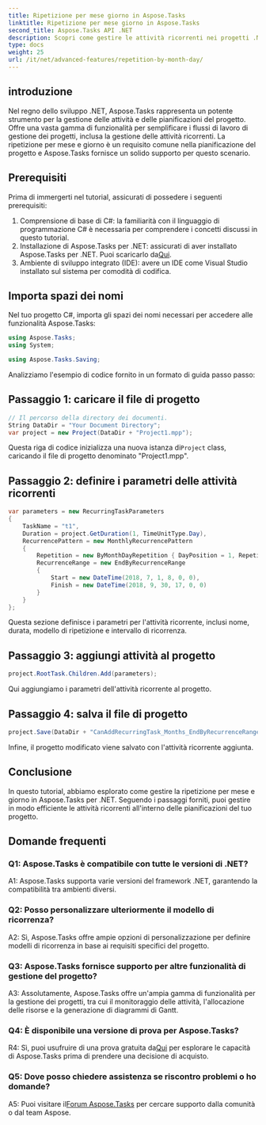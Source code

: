```yaml
---
title: Ripetizione per mese giorno in Aspose.Tasks
linktitle: Ripetizione per mese giorno in Aspose.Tasks
second_title: Aspose.Tasks API .NET
description: Scopri come gestire le attività ricorrenti nei progetti .NET con Aspose.Tasks. Guida passo passo per gestire la ripetizione per mese e giorno.
type: docs
weight: 25
url: /it/net/advanced-features/repetition-by-month-day/
---
```

## introduzione

Nel regno dello sviluppo .NET, Aspose.Tasks rappresenta un potente strumento per la gestione delle attività e delle pianificazioni del progetto. Offre una vasta gamma di funzionalità per semplificare i flussi di lavoro di gestione dei progetti, inclusa la gestione delle attività ricorrenti. La ripetizione per mese e giorno è un requisito comune nella pianificazione del progetto e Aspose.Tasks fornisce un solido supporto per questo scenario.

## Prerequisiti

Prima di immergerti nel tutorial, assicurati di possedere i seguenti prerequisiti:

1. Comprensione di base di C#: la familiarità con il linguaggio di programmazione C# è necessaria per comprendere i concetti discussi in questo tutorial.
2. Installazione di Aspose.Tasks per .NET: assicurati di aver installato Aspose.Tasks per .NET. Puoi scaricarlo da[Qui](https://releases.aspose.com/tasks/net/).
3. Ambiente di sviluppo integrato (IDE): avere un IDE come Visual Studio installato sul sistema per comodità di codifica.

## Importa spazi dei nomi

Nel tuo progetto C#, importa gli spazi dei nomi necessari per accedere alle funzionalità Aspose.Tasks:

```csharp
using Aspose.Tasks;
using System;

using Aspose.Tasks.Saving;

```

Analizziamo l'esempio di codice fornito in un formato di guida passo passo:

## Passaggio 1: caricare il file di progetto

```csharp
// Il percorso della directory dei documenti.
String DataDir = "Your Document Directory";
var project = new Project(DataDir + "Project1.mpp");
```

 Questa riga di codice inizializza una nuova istanza di`Project` class, caricando il file di progetto denominato "Project1.mpp".

## Passaggio 2: definire i parametri delle attività ricorrenti

```csharp
var parameters = new RecurringTaskParameters
{
    TaskName = "t1",
    Duration = project.GetDuration(1, TimeUnitType.Day),
    RecurrencePattern = new MonthlyRecurrencePattern
    {
        Repetition = new ByMonthDayRepetition { DayPosition = 1, RepetitionInterval = 2 },
        RecurrenceRange = new EndByRecurrenceRange
        {
            Start = new DateTime(2018, 7, 1, 8, 0, 0),
            Finish = new DateTime(2018, 9, 30, 17, 0, 0)
        }
    }
};
```

Questa sezione definisce i parametri per l'attività ricorrente, inclusi nome, durata, modello di ripetizione e intervallo di ricorrenza.

## Passaggio 3: aggiungi attività al progetto

```csharp
project.RootTask.Children.Add(parameters);
```

Qui aggiungiamo i parametri dell'attività ricorrente al progetto.

## Passaggio 4: salva il file di progetto

```csharp
project.Save(DataDir + "CanAddRecurringTask_Months_EndByRecurrenceRange_Test_out.mpp", SaveFileFormat.Mpp);
```

Infine, il progetto modificato viene salvato con l'attività ricorrente aggiunta.

## Conclusione

In questo tutorial, abbiamo esplorato come gestire la ripetizione per mese e giorno in Aspose.Tasks per .NET. Seguendo i passaggi forniti, puoi gestire in modo efficiente le attività ricorrenti all'interno delle pianificazioni del tuo progetto.

## Domande frequenti

### Q1: Aspose.Tasks è compatibile con tutte le versioni di .NET?

A1: Aspose.Tasks supporta varie versioni del framework .NET, garantendo la compatibilità tra ambienti diversi.

### Q2: Posso personalizzare ulteriormente il modello di ricorrenza?

A2: Sì, Aspose.Tasks offre ampie opzioni di personalizzazione per definire modelli di ricorrenza in base ai requisiti specifici del progetto.

### Q3: Aspose.Tasks fornisce supporto per altre funzionalità di gestione del progetto?

A3: Assolutamente, Aspose.Tasks offre un'ampia gamma di funzionalità per la gestione dei progetti, tra cui il monitoraggio delle attività, l'allocazione delle risorse e la generazione di diagrammi di Gantt.

### Q4: È disponibile una versione di prova per Aspose.Tasks?

 R4: Sì, puoi usufruire di una prova gratuita da[Qui](https://releases.aspose.com/) per esplorare le capacità di Aspose.Tasks prima di prendere una decisione di acquisto.

### Q5: Dove posso chiedere assistenza se riscontro problemi o ho domande?

 A5: Puoi visitare il[Forum Aspose.Tasks](https://forum.aspose.com/c/tasks/15) per cercare supporto dalla comunità o dal team Aspose.